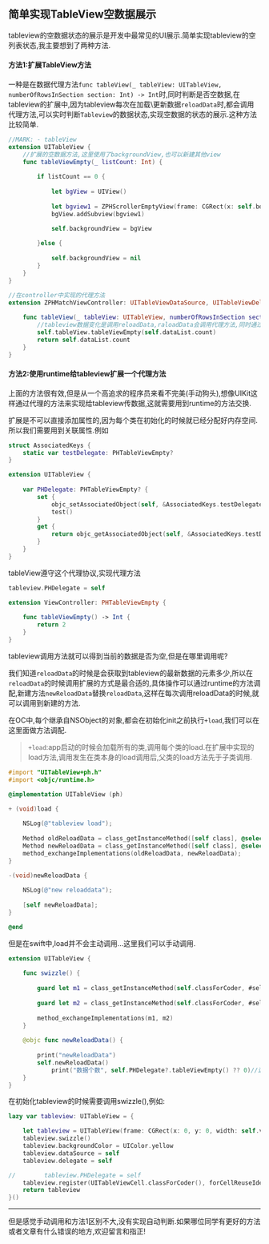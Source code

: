 ## 简单实现TableView空数据展示



tableview的空数据状态的展示是开发中最常见的UI展示.简单实现tableview的空列表状态,我主要想到了两种方法.

#### 方法1:扩展TableView方法

一种是在数据代理方法``func tableView(_ tableView: UITableView, numberOfRowsInSection section: Int) -> Int``时,同时判断是否空数据,在tableview的扩展中,因为tableview每次在加载\更新数据``reloadData``时,都会调用代理方法,可以实时判断``Tableview``的数据状态,实现空数据的状态的展示.这种方法比较简单.

```swift
//MARK: - tableView
extension UITableView {
    //扩展的空数据方法,这里使用了backgroundView,也可以新建其他view
    func tableViewEmpty(_ listCount: Int) {
        
        if listCount == 0 {
            
            let bgView = UIView()
            
            let bgview1 = ZPHScrollerEmptyView(frame: CGRect(x: self.bounds.width / 5 * 2, y: self.bounds.height / 4, width: self.bounds.width / 5, height: self.bounds.width / 5 + 30))
            bgView.addSubview(bgview1)

            self.backgroundView = bgView
            
        }else {
            
            self.backgroundView = nil
        }
    }
}

//在controller中实现的代理方法
extension ZPHMatchViewController: UITableViewDataSource, UITableViewDelegate {
    
    func tableView(_ tableView: UITableView, numberOfRowsInSection section: Int) -> Int {
        //tableview数据变化是调用reloadData,raloadData会调用代理方法,同时通过我们扩展的方法判断是否展示空数据
        self.tableView.tableViewEmpty(self.dataList.count)
        return self.dataList.count
    }
}
```



#### 方法2:使用runtime给tableview扩展一个代理方法

上面的方法很有效,但是从一个高追求的程序员来看不完美(手动狗头),想像UIKit这样通过代理的方法来实现给tableview传数据,这就需要用到runtime的方法交换.

扩展是不可以直接添加属性的,因为每个类在初始化的时候就已经分配好内存空间.所以我们需要用到关联属性.例如

```swift
struct AssociatedKeys {
    static var testDelegate: PHTableViewEmpty?
}

extension UITableView {
    
    var PHDelegate: PHTableViewEmpty? {
        set {
            objc_setAssociatedObject(self, &AssociatedKeys.testDelegate, newValue, .OBJC_ASSOCIATION_RETAIN_NONATOMIC)
            test()
        }
        get {
            return objc_getAssociatedObject(self, &AssociatedKeys.testDelegate) as? PHTableViewEmpty
        }
    }
}
```

tableView遵守这个代理协议,实现代理方法

```swift
tableview.PHDelegate = self	

extension ViewController: PHTableViewEmpty {
    
    func tableViewEmpty() -> Int {
        return 2
    }
}
```

tableview调用方法就可以得到当前的数据是否为空,但是在哪里调用呢?

我们知道``reloadData``的时候是会获取到tableview的最新数据的元素多少,所以在``reloadData``的时候调用扩展的方式是最合适的,具体操作可以通过runtime的方法调配,新建方法``newReloadData``替换``reloadData``,这样在每次调用reloadData的时候,就可以调用到新建的方法.

在OC中,每个继承自NSObject的对象,都会在初始化init之前执行``+load``,我们可以在这里面做方法调配.

> ``+load``:app启动的时候会加载所有的类,调用每个类的load.在扩展中实现的load方法,调用发生在类本身的load调用后,父类的load方法先于子类调用.

```objective-c
#import "UITableView+ph.h"
#import <objc/runtime.h>

@implementation UITableView (ph)

+ (void)load {
    
    NSLog(@"tableview load");
    
    Method oldReloadData = class_getInstanceMethod([self class], @selector(reloadData));
    Method newReloadData = class_getInstanceMethod([self class], @selector(newReloadData));
    method_exchangeImplementations(oldReloadData, newReloadData);
}

-(void)newReloadData {
    
    NSLog(@"new reloaddata");
    
    [self newReloadData];
}

@end

```

但是在swift中,load并不会主动调用...这里我们可以手动调用.

````swift
extension UITableView {
    
    func swizzle() {
        
        guard let m1 = class_getInstanceMethod(self.classForCoder, #selector(reloadData)) else { return  }
        
        guard let m2 = class_getInstanceMethod(self.classForCoder, #selector(newReloadData)) else { return }
        
        method_exchangeImplementations(m1, m2)
    }
    
    @objc func newReloadData() {
        
        print("newReloadData")
        self.newReloadData()
     		print("数据个数", self.PHDelegate?.tableViewEmpty() ?? 0)//这里调用代理方法获得数据是否为空
    }
}

````

在初始化tableview的时候需要调用swizzle(),例如:

```swift
lazy var tableview: UITableView = {

    let tableview = UITableView(frame: CGRect(x: 0, y: 0, width: self.view.bounds.width, height: 300), style: .plain)
    tableview.swizzle()
    tableview.backgroundColor = UIColor.yellow
    tableview.dataSource = self
    tableview.delegate = self

//        tableview.PHDelegate = self
    tableview.register(UITableViewCell.classForCoder(), forCellReuseIdentifier: "cell")
    return tableview
}()

```



---

但是感觉手动调用和方法1区别不大,没有实现自动判断.如果哪位同学有更好的方法或者文章有什么错误的地方,欢迎留言和指正!